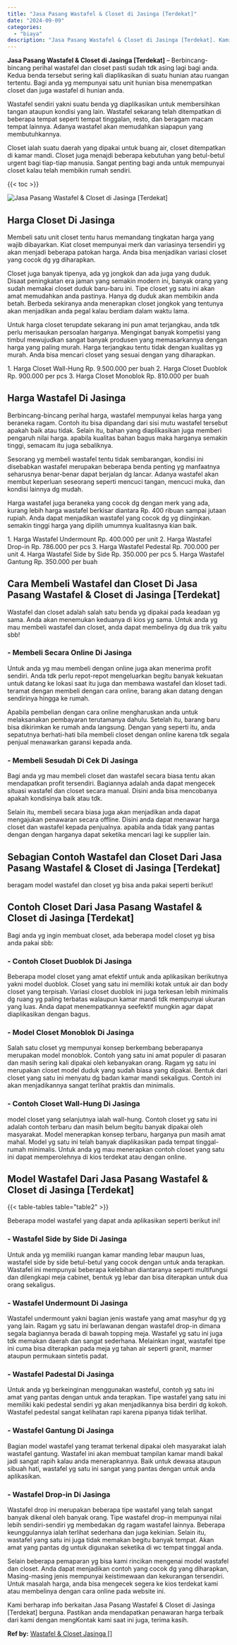 ```yaml
---
title: "Jasa Pasang Wastafel & Closet di Jasinga [Terdekat]"
date: "2024-09-09"
categories: 
  - "biaya"
description: "Jasa Pasang Wastafel & Closet di Jasinga [Terdekat]. Kami berharap info berkaitan Jasa Pasang Wastafel & Closet di Jasinga [Terdekat] berguna. Pastikan and..."
---
```


**Jasa Pasang Wastafel & Closet di Jasinga \[Terdekat\]** – Berbincang-bincang perihal wastafel dan closet pasti sudah tdk asing lagi bagi anda. Kedua benda tersebut sering kali diaplikasikan di suatu hunian atau ruangan tertentu. Bagi anda yg mempunyai satu unit hunian bisa menempatkan closet dan juga wastafel di hunian anda.

Wastafel sendiri yakni suatu benda yg diaplikasikan untuk membersihkan tangan ataupun kondisi yang lain. Wastafel sekarang telah ditempatkan di beberapa tempat seperti tempat tinggalan, resto, dan beragam macam tempat lainnya. Adanya wastafel akan memudahkan siapapun yang membutuhkannya.

Closet ialah suatu daerah yang dipakai untuk buang air, closet ditempatkan di kamar mandi. Closet juga menajdi beberapa kebutuhan yang betul-betul urgent bagi tiap-tiap manusia. Sangat penting bagi anda untuk mempunyai closet kalau telah membikin rumah sendiri.

{{< toc >}}

![Jasa Pasang Wastafel & Closet di Jasinga [Terdekat]](/images/wastafel-closet-murah43.png)

## Harga Closet Di Jasinga

Membeli satu unit closet tentu harus memandang tingkatan harga yang wajib dibayarkan. Kiat closet mempunyai merk dan variasinya tersendiri yg akan menjadi beberapa patokan harga. Anda bisa menjadikan variasi closet yang cocok dg yg diharapkan.

Closet juga banyak tipenya, ada yg jongkok dan ada juga yang duduk. Disaat peningkatan era jaman yang semakin modern ini, banyak orang yang sudah memakai closet duduk baru-baru ini. Tipe closet yg satu ini akan amat memudahkan anda pastinya. Hanya dg duduk akan membikin anda betah. Berbeda sekiranya anda menerapkan closet jongkok yang tentunya akan menjadikan anda pegal kalau berdiam dalam waktu lama.

Untuk harga closet terupdate sekarang ini pun amat terjangkau, anda tdk perlu merisaukan persoalan harganya. Mengingat banyak kompetisi yang timbul mewujudkan sangat banyak produsen yang memasarkannya dengan harga yang paling murah. Harga terjangkau tentu tidak dengan kualitas yg murah. Anda bisa mencari closet yang sesuai dengan yang diharapkan.

1\. Harga Closet Wall-Hung Rp. 9.500.000 per buah 2. Harga Closet Duoblok Rp. 900.000 per pcs 3. Harga Closet Monoblok Rp. 810.000 per buah

## Harga Wastafel Di Jasinga

Berbincang-bincang perihal harga, wastafel mempunyai kelas harga yang beraneka ragam. Contoh itu bisa dipandang dari sisi mutu wastafel tersebut apakah baik atau tidak. Selain itu, bahan yang diaplikasikan juga memberi pengaruh nilai harga. apabila kualitas bahan bagus maka harganya semakin tinggi, semacam itu juga sebaliknya.

Sesorang yg membeli wastafel tentu tidak sembarangan, kondisi ini disebabkan wastafel merupakan beberapa benda penting yg manfaatnya seharusnya benar-benar dapat berjalan dg lancar. Adanya wastafel akan membut keperluan seseorang seperti mencuci tangan, mencuci muka, dan kondisi lainnya dg mudah.

Harga wastafel juga beraneka yang cocok dg dengan merk yang ada, kurang lebih harga wastafel berkisar diantara Rp. 400 ribuan sampai jutaan rupiah. Anda dapat menjadikan wastafel yang cocok dg yg diinginkan. semakin tinggi harga yang dipilih umumnya kualitasnya kian baik.

1\. Harga Wastafel Undermount Rp. 400.000 per unit 2. Harga Wastafel Drop-in Rp. 786.000 per pcs 3. Harga Wastafel Pedestal Rp. 700.000 per unit 4. Harga Wastafel Side by Side Rp. 350.000 per pcs 5. Harga Wastafel Gantung Rp. 350.000 per buah

## Cara Membeli Wastafel dan Closet Di Jasa Pasang Wastafel & Closet di Jasinga \[Terdekat\]

Wastafel dan closet adalah salah satu benda yg dipakai pada keadaan yg sama. Anda akan menemukan keduanya di kios yg sama. Untuk anda yg mau membeli wastafel dan closet, anda dapat membelinya dg dua trik yaitu sbb!

### \- Membeli Secara Online Di Jasinga

Untuk anda yg mau membeli dengan online juga akan menerima profit sendiri. Anda tdk perlu repot-repot mengeluarkan begitu banyak kekuatan untuk datang ke lokasi saat itu juga dan membawa wastafel dan kloset tadi. teramat dengan membeli dengan cara online, barang akan datang dengan sendirinya hingga ke rumah.

Apabila pembelian dengan cara online mengharuskan anda untuk melaksanakan pembayaran terutamanya dahulu. Setelah itu, barang baru bisa dikirimkan ke rumah anda langsung. Dengan yang seperti itu, anda sepatutnya berhati-hati bila membeli closet dengan online karena tdk segala penjual menawarkan garansi kepada anda.

### \- Membeli Sesudah Di Cek Di Jasinga

Bagi anda yg mau membeli closet dan wastafel secara biasa tentu akan mendapatkan profit tersendiri. Bagiannya adalah anda dapat mengecek situasi wastafel dan closet secara manual. Disini anda bisa mencobanya apakah kondisinya baik atau tdk.

Selain itu, membeli secara biasa juga akan menjadikan anda dapat mengajukan penawaran secara offline. Disini anda dapat menawar harga closet dan wastafel kepada penjualnya. apabila anda tidak yang pantas dengan dengan harganya dapat seketika mencari lagi ke supplier lain.

## Sebagian Contoh Wastafel dan Closet Dari Jasa Pasang Wastafel & Closet di Jasinga \[Terdekat\]

beragam model wastafel dan closet yg bisa anda pakai seperti berikut!

## Contoh Closet Dari Jasa Pasang Wastafel & Closet di Jasinga \[Terdekat\]

Bagi anda yg ingin membuat closet, ada beberapa model closet yg bisa anda pakai sbb:

### \- Contoh Closet Duoblok Di Jasinga

Beberapa model closet yang amat efektif untuk anda aplikasikan berikutnya yakni model duoblok. Closet yang satu ini memiliki kotak untuk air dan body closet yang terpisah. Variasi closet duoblok ini juga terkesan lebih minimalis dg ruang yg paling terbatas walaupun kamar mandi tdk mempunyai ukuran yang luas. Anda dapat menempatkannya seefektif mungkin agar dapat diaplikasikan dengan bagus.

### \- Model Closet Monoblok Di Jasinga

Salah satu closet yg mempunyai konsep berkembang beberapanya merupakan model monoblok. Contoh yang satu ini amat populer di pasaran dan masih sering kali dipakai oleh kebanyakan orang. Ragam yg satu ini merupakan closet model duduk yang sudah biasa yang dipakai. Bentuk dari closet yang satu ini menyatu dg badan kamar mandi sekaligus. Contoh ini akan menjadikannya sangat terlihat praktis dan minimalis.

### \- Contoh Closet Wall-Hung Di Jasinga

model closet yang selanjutnya ialah wall-hung. Contoh closet yg satu ini adalah contoh terbaru dan masih belum begitu banyak dipakai oleh masyarakat. Model menerapkan konsep terbaru, harganya pun masih amat mahal. Model yg satu ini telah banyak diaplikasikan pada tempat tinggal-rumah minimalis. Untuk anda yg mau menerapkan contoh closet yang satu ini dapat memperolehnya di kios terdekat atau dengan online.

## Model Wastafel Dari Jasa Pasang Wastafel & Closet di Jasinga \[Terdekat\]

{{< table-tables table="table2" >}}

Beberapa model wastafel yang dapat anda aplikasikan seperti berikut ini!

### \- Wastafel Side by Side Di Jasinga

Untuk anda yg memiliki ruangan kamar manding lebar maupun luas, wastafel side by side betul-betul yang cocok dengan untuk anda terapkan. Wastafel ini mempunyai beberapa kelebihan diantaranya seperti multifungsi dan dilengkapi meja cabinet, bentuk yg lebar dan bisa diterapkan untuk dua orang sekaligus.

### \- Wastafel Undermount Di Jasinga

Wastafel undermount yakni bagian jenis wastafe yang amat masyhur dg yg yang lain. Ragam yg satu ini berlawanan dengan wastafel drop-in dimana segala bagiannya berada di bawah topping meja. Wastafel yg satu ini juga tdk memakan daerah dan sangat sederhana. Melainkan ingat, wastafel tipe ini cuma bisa diterapkan pada meja yg tahan air seperti granit, marmer ataupun permukaan sintetis padat.

### \- Wastafel Padestal Di Jasinga

Untuk anda yg berkeinginan menggunakan wasteful, contoh yg satu ini amat yang pantas dengan untuk anda terapkan. Tipe wastafel yang satu ini memiliki kaki pedestal sendiri yg akan menjadikannya bisa berdiri dg kokoh. Wastafel pedestal sangat kelihatan rapi karena pipanya tidak terlihat.

### \- Wastafel Gantung Di Jasinga

Bagian model wastafel yang teramat terkenal dipakai oleh masyarakat ialah wastafel gantung. Wastafel ini akan membuat tampilan kamar mandi bakal jadi sangat rapih kalau anda menerapkannya. Baik untuk dewasa ataupun sibuah hati, wastafel yg satu ini sangat yang pantas dengan untuk anda aplikasikan.

### \- Wastafel Drop-in Di Jasinga

Wastafel drop ini merupakan beberapa tipe wastafel yang telah sangat banyak dikenal oleh banyak orang. Tipe wastafel drop-in mempunyai nilai lebih sendiri-sendiri yg membedakan dg ragam wastafel lainnya. Beberapa keunggulannya ialah terlihat sederhana dan juga kekinian. Selain itu, wastafel yang satu ini juga tidak memakan begitu banyak tempat. Akan amat yang pantas dg untuk digunakan seketika di wc tempat tinggal anda.

Selain beberapa pemaparan yg bisa kami rincikan mengenai model wastafel dan closet. Anda dapat menjadikan contoh yang cocok dg yang diharapkan, Masing-masing jenis mempunyai keistimewaan dan kekurangan tersendiri. Untuk masalah harga, anda bisa mengecek segera ke kios terdekat kami atau membelinya dengan cara online pada website ini.

Kami berharap info berkaitan Jasa Pasang Wastafel & Closet di Jasinga \[Terdekat\] berguna. Pastikan anda mendapatkan penawaran harga terbaik dari kami dengan mengKontak kami saat ini juga, terima kasih.

**Ref by:** [Wastafel & Closet Jasinga []](https://id.wikipedia.org/wiki/Wastafel)
